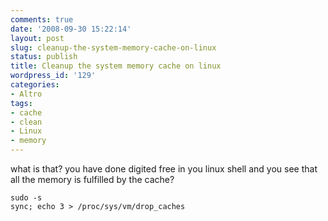 ```yaml
---
comments: true
date: '2008-09-30 15:22:14'
layout: post
slug: cleanup-the-system-memory-cache-on-linux
status: publish
title: Cleanup the system memory cache on linux
wordpress_id: '129'
categories:
- Altro
tags:
- cache
- clean
- Linux
- memory
---
```


what is that? you have done digited free in you linux shell and you see that all the memory is fulfilled by the cache?

```
sudo -s
sync; echo 3 > /proc/sys/vm/drop_caches
```
